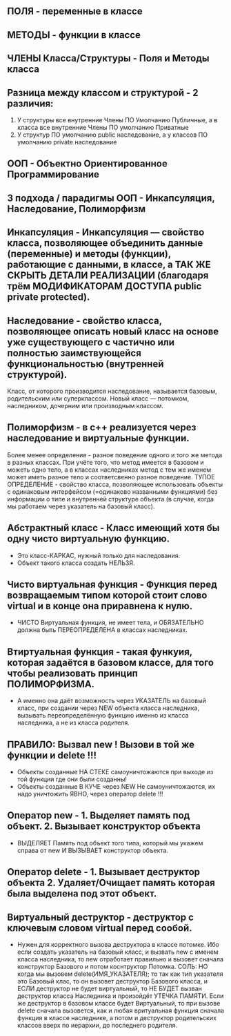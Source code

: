 
## ПОЛЯ - переменные в классе

## МЕТОДЫ - функции в классе

## ЧЛЕНЫ Класса/Структуры - Поля и Методы класса

## Разница между классом и структурой - 2 различия:
1. У структуры все внутренние Члены ПО Умолчанию Публичные, а в класса все внутренние Члены ПО умолчанию Приватные 
2. У структур ПО умолчанию public наследование, а у классов ПО умолчанию private наследование

## ООП - Объектно Ориентированное Программирование

## 3 подхода / парадигмы ООП - Инкапсуляция, Наследование, Полиморфизм

## Инкапсуляция - Инкапсуляция — свойство класса, позволяющее объединить данные (переменные) и методы (функции), работающие с данными, в классе, а ТАК ЖЕ СКРЫТЬ ДЕТАЛИ РЕАЛИЗАЦИИ (благодаря трём МОДИФИКАТОРАМ ДОСТУПА public private protected).

## Наследование - свойство класса, позволяющее описать новый класс на основе уже существующего с частично или полностью заимствующейся функциональностью (внутренней структурой).
Класс, от которого производится наследование, называется базовым, родительским или суперклассом. Новый класс — потомком, наследником, дочерним или производным классом.

## Полиморфизм - в с++ реализуется через наследование и виртуальные функции. 
Более менее определение - разное поведение одного и того же метода в разных классах. При учёте того, что метод имеется в базовом и можеть одно тело, а в классах наследниках метод с тем же именем может иметь разное тело и соответсвенно разное поведение. 
ТУПОЕ ОПРЕДЕЛЕНИЕ - свойство класса, позволяющее использовать объекты с одинаковым интерфейсом (=одинаково названными функциями) без информации о типе и внутренней структуре объекта (в случае, когда мы работаем через указатель на базовый класс).

## Абстрактный класс - Класс имеющий хотя бы одну чисто виртуальную функцию.
- Это класс-КАРКАС, нужный только для наследования.
- Объект такого класса создать НЕЛЬЗЯ.

## Чисто виртуальная функция - Функция перед возвращаемым типом которой стоит слово virtual и в конце она приравнена к нулю.
- ЧИСТО Виртуальная функция, не имеет тела, и ОБЯЗАТЕЛЬНО должна быть ПЕРЕОПРЕДЕЛЕНА в классах наследниках.

## Втиртуальная функция - такая функуия, которая задаётся в базовом классе, для того чтобы реализовать принцип ПОЛИМОРФИЗМА.
- А именно она даёт возможность через УКАЗАТЕЛЬ на базовый класс, при создании через NEW объекта класса наследника, вызывать переопределённую функцию именно из класса наследника, а не из класса родителя.

## ПРАВИЛО: Вызвал new ! Вызови в той же функции и delete !!! 
- Объекты созданные НА СТЕКЕ самоуничтожаются при выходе из той функции где они были созданны! 
- Объекты созданные В КУЧЕ через NEW Не самоуничтожаются, их надо уничтожить ЯВНО, через оператор delete !!!

## Оператор new - 1. Выделяет память под объект. 2. Вызывает конструктор объекта
- ВЫДЕЛЯЕТ Память под объект того типа, который мы укажем справа от new И ВЫЗЫВАЕТ конструктор объекта.

## Оператор delete - 1. Вызывает деструктор объекта 2. Удаляет/Очищает память которая была выделена под этот объект. 

## Виртуальный деструктор - деструктор с ключевым словом virtual перед сообой.
- Нужен для корректного вызова деструктора в классе потомке. Ибо если создать указатель на базовый класс, и вызвать new с именем класса наследника, то new отработает правильно и вызовет сначала конструктор Базового и потом коснтруктор Потомка.
СОЛЬ:
НО когда мы вызовем delete(ИМЯ_УКАЗАТЕЛЯ); то так как тип указателя это Базовый клас, то он вызовет деструктор Базового класса, и ЕСЛИ деструктор не будет виртуальный, то НЕ БУДЕТ вызван деструктор класса Наследника и произойдёт УТЕЧКА ПАМЯТИ.
Если же деструктор в базовом классе будет Виртуальный, то при вызове delete сначала вызовется, как и любая вритуальная функция сначала функция в классе наследнике, а потом и деструктор родительских классов вверх по иерархии, до последнего родителя.
